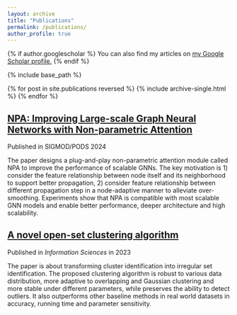 ```yaml
---
layout: archive
title: "Publications"
permalink: /publications/
author_profile: true
---
```


{% if author.googlescholar %}
  You can also find my articles on <u><a href="{{author.googlescholar}}">my Google Scholar profile</a>.</u>
{% endif %}

{% include base_path %}

{% for post in site.publications reversed %}
  {% include archive-single.html %}
{% endfor %}







## [NPA: Improving Large-scale Graph Neural Networks with Non-parametric Attention](https://dl.acm.org/doi/abs/10.1145/3626246.3653399)

Published in SIGMOD/PODS 2024

The paper designs a plug-and-play non-parametric attention module called NPA to improve the performance of scalable GNNs. The key motivation is 1) consider the feature relationship between node itself and its neighborhood to support better propagation, 2) consider feature relationship between different propagation step in a node-adaptive manner to alleviate over-smoothing. Experiments show that NPA is compatible with most scalable GNN models and enable better performance, deeper architecture and high scalability.





## [A novel open-set clustering algorithm](https://www.sciencedirect.com/science/article/pii/S0020025523011465)

Published in *Information Sciences* in 2023

The paper is about transforming cluster identification into irregular set identification. The proposed clustering algorithm is robust to various data distribution, more adaptive to overlapping and Gaussian clustering and more stable under different parameters, while preserves the ability to detect outliers. It also outperforms other baseline methods in real world datasets in accuracy, running time and parameter sensitivity.